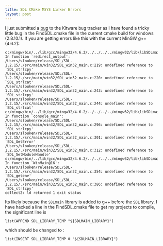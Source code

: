 ```yaml
---
title: SDL CMake MSYS Linker Errors
layout: post
---
```


I just submitted a [bug](http://public.kitware.com/Bug/view.php?id=13769) to the Kitware bug tracker as I have found a tricky little bug in the FindSDL.cmake file in the current cmake build for windows (2.8.10.1). If you are getting errors like this with the current MinGW g++ (4.6.2):

	c:/mingw/bin/../lib/gcc/mingw32/4.6.2/../../../../mingw32/lib\libSDLmain.a(SDL_win32_main.o): In function `redirect_output':
	/Users/slouken/release/SDL/SDL-1.2.15/./src/main/win32/SDL_win32_main.c:219: undefined reference to `SDL_strlcpy'
	/Users/slouken/release/SDL/SDL-1.2.15/./src/main/win32/SDL_win32_main.c:220: undefined reference to `SDL_strlcat'
	/Users/slouken/release/SDL/SDL-1.2.15/./src/main/win32/SDL_win32_main.c:243: undefined reference to `SDL_strlcpy'
	/Users/slouken/release/SDL/SDL-1.2.15/./src/main/win32/SDL_win32_main.c:244: undefined reference to `SDL_strlcat'
	c:/mingw/bin/../lib/gcc/mingw32/4.6.2/../../../../mingw32/lib\libSDLmain.a(SDL_win32_main.o): In function `console_main':
	/Users/slouken/release/SDL/SDL-1.2.15/./src/main/win32/SDL_win32_main.c:296: undefined reference to `SDL_strlcpy'
	/Users/slouken/release/SDL/SDL-1.2.15/./src/main/win32/SDL_win32_main.c:301: undefined reference to `SDL_GetError'
	/Users/slouken/release/SDL/SDL-1.2.15/./src/main/win32/SDL_win32_main.c:312: undefined reference to `SDL_SetModuleHandle'
	c:/mingw/bin/../lib/gcc/mingw32/4.6.2/../../../../mingw32/lib\libSDLmain.a(SDL_win32_main.o): In function `WinMain@16':
	/Users/slouken/release/SDL/SDL-1.2.15/./src/main/win32/SDL_win32_main.c:354: undefined reference to `SDL_getenv'
	/Users/slouken/release/SDL/SDL-1.2.15/./src/main/win32/SDL_win32_main.c:386: undefined reference to `SDL_strlcpy'
	collect2: ld returned 1 exit status

Its likely because the `SDLmain` library is added to g++ before the `SDL` library. I have hacked a line in the FindSDL.cmake file to get my projects to compile, the significant line is

    list(APPEND SDL_LIBRARY_TEMP "${SDLMAIN_LIBRARY}")

which should be changed to :

    list(INSERT SDL_LIBRARY_TEMP 0 "${SDLMAIN_LIBRARY}")
